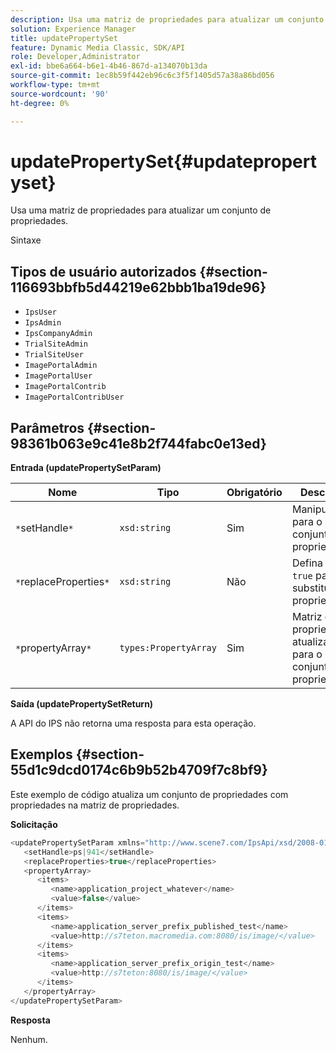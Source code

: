 ```yaml
---
description: Usa uma matriz de propriedades para atualizar um conjunto de propriedades.
solution: Experience Manager
title: updatePropertySet
feature: Dynamic Media Classic, SDK/API
role: Developer,Administrator
exl-id: bbe6a664-b6e1-4b46-867d-a134070b13da
source-git-commit: 1ec8b59f442eb96c6c3f5f1405d57a38a86bd056
workflow-type: tm+mt
source-wordcount: '90'
ht-degree: 0%

---
```


# updatePropertySet{#updatepropertyset}

Usa uma matriz de propriedades para atualizar um conjunto de propriedades.

Sintaxe

## Tipos de usuário autorizados {#section-116693bbfb5d44219e62bbb1ba19de96}

* `IpsUser`
* `IpsAdmin`
* `IpsCompanyAdmin`
* `TrialSiteAdmin`
* `TrialSiteUser`
* `ImagePortalAdmin`
* `ImagePortalUser`
* `ImagePortalContrib`
* `ImagePortalContribUser`

## Parâmetros {#section-98361b063e9c41e8b2f744fabc0e13ed}

**Entrada (updatePropertySetParam)**

| Nome | Tipo | Obrigatório | Descrição |
|---|---|---|---|
| `*`setHandle`*` | `xsd:string` | Sim | Manipule para o conjunto de propriedades. |
| `*`replaceProperties`*` | `xsd:string` | Não | Defina como `true` para substituir propriedades. |
| `*`propertyArray`*` | `types:PropertyArray` | Sim | Matriz de propriedades atualizadas para o conjunto de propriedades. |

**Saída (updatePropertySetReturn)**

A API do IPS não retorna uma resposta para esta operação.

## Exemplos {#section-55d1c9dcd0174c6b9b52b4709f7c8bf9}

Este exemplo de código atualiza um conjunto de propriedades com propriedades na matriz de propriedades.

**Solicitação**

```java
<updatePropertySetParam xmlns="http://www.scene7.com/IpsApi/xsd/2008-01-15">
   <setHandle>ps|941</setHandle>
   <replaceProperties>true</replaceProperties>
   <propertyArray>
      <items>
         <name>application_project_whatever</name>
         <value>false</value>
      </items>
      <items>
         <name>application_server_prefix_published_test</name>
         <value>http://s7teton.macromedia.com:8080/is/image/</value>
      </items>
      <items>
         <name>application_server_prefix_origin_test</name>
         <value>http://s7teton:8080/is/image/</value>
      </items>
   </propertyArray>
</updatePropertySetParam>
```

**Resposta**

Nenhum.
